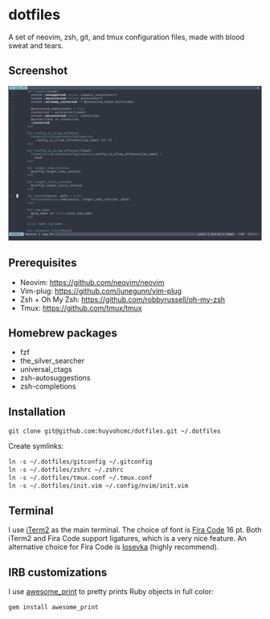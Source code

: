 # dotfiles

A set of neovim, zsh, git, and tmux configuration files, made with blood sweat and tears.

## Screenshot

![screenshot](screenshot.png)

## Prerequisites

- Neovim: https://github.com/neovim/neovim
- Vim-plug: https://github.com/junegunn/vim-plug
- Zsh + Oh My Zsh: https://github.com/robbyrussell/oh-my-zsh
- Tmux: https://github.com/tmux/tmux

## Homebrew packages

- fzf
- the_silver_searcher
- universal_ctags
- zsh-autosuggestions
- zsh-completions

## Installation

```
git clone git@github.com:huyvohcmc/dotfiles.git ~/.dotfiles
```

Create symlinks:

```
ln -s ~/.dotfiles/gitconfig ~/.gitconfig
ln -s ~/.dotfiles/zshrc ~/.zshrc
ln -s ~/.dotfiles/tmux.conf ~/.tmux.conf
ln -s ~/.dotfiles/init.vim ~/.config/nvim/init.vim
```

## Terminal

I use [iTerm2](https://www.iterm2.com/) as the main terminal. The choice of font is [Fira Code](https://github.com/tonsky/FiraCode) 16 pt. Both iTerm2 and Fira Code support ligatures, which is a very nice feature. An alternative choice for Fira Code is [Iosevka](https://github.com/be5invis/Iosevka) (highly recommend).

## IRB customizations

I use [awesome_print](https://github.com/awesome-print/awesome_print) to pretty prints Ruby objects in full color:

```
gem install awesome_print
```
